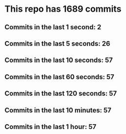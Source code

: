 # This repo has 1689 commits

## Commits in the last 1 second: 2
## Commits in the last 5 seconds: 26
## Commits in the last 10 seconds: 57
## Commits in the last 60 seconds: 57
## Commits in the last 120 seconds: 57
## Commits in the last 10 minutes: 57
## Commits in the last 1 hour: 57
